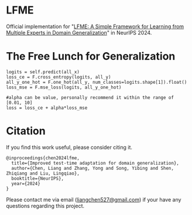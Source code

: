 # LFME

Official implementation for "[LFME: A Simple Framework for Learning from Multiple Experts in Domain Generalization](https://arxiv.org/abs/2410.17020)" in NeurIPS 2024.

# The Free Lunch for Generalization

```
logits = self.predict(all_x)
loss_ce = F.cross_entropy(logits, all_y)
all_y_one_hot = F.one_hot(all_y, num_classes=logits.shape[1]).float()
loss_mse = F.mse_loss(logits, all_y_one_hot)

#alpha can be value, personally recommend it within the range of [0.01, 10]
loss = loss_ce + alpha*loss_mse 
```


# Citation
If you find this work useful, please consider citing it.

```
@inproceedings{chen2024lfme,
  title={Improved test-time adaptation for domain generalization},
  author={Chen, Liang and Zhang, Yong and Song, Yibing and Shen, Zhiqiang and Liu, Lingqiao},
  booktitle={NeurIPS},
  year={2024}
}

```

Please contact me via email (liangchen527@gmail.com) if your have any questions regarding this project.
